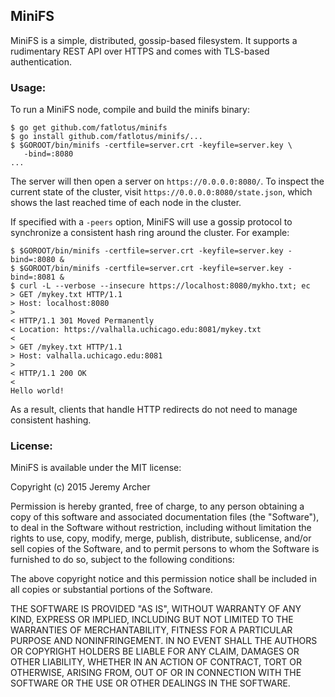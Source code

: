 ## MiniFS

MiniFS is a simple, distributed, gossip-based filesystem. It supports a
rudimentary REST API over HTTPS and comes with TLS-based authentication.

### Usage:

To run a MiniFS node, compile and build the minifs binary:

```
$ go get github.com/fatlotus/minifs
$ go install github.com/fatlotus/minifs/...
$ $GOROOT/bin/minifs -certfile=server.crt -keyfile=server.key \
   -bind=:8080
...
```

The server will then open a server on `https://0.0.0.0:8080/`. To inspect
the current state of the cluster, visit `https://0.0.0.0:8080/state.json`,
which shows the last reached time of each node in the cluster.

If specified with a `-peers` option, MiniFS will use a gossip protocol to
synchronize a consistent hash ring around the cluster. For example:

```
$ $GOROOT/bin/minifs -certfile=server.crt -keyfile=server.key -bind=:8080 &
$ $GOROOT/bin/minifs -certfile=server.crt -keyfile=server.key -bind=:8081 &
$ curl -L --verbose --insecure https://localhost:8080/mykho.txt; ec 
> GET /mykey.txt HTTP/1.1
> Host: localhost:8080
> 
< HTTP/1.1 301 Moved Permanently
< Location: https://valhalla.uchicago.edu:8081/mykey.txt
< 
> GET /mykey.txt HTTP/1.1
> Host: valhalla.uchicago.edu:8081
> 
< HTTP/1.1 200 OK
< 
Hello world!
```

As a result, clients that handle HTTP redirects do not need to manage consistent
hashing.

### License:

MiniFS is available under the MIT license:

Copyright (c) 2015 Jeremy Archer

Permission is hereby granted, free of charge, to any person obtaining a copy of this software and associated documentation files (the "Software"), to deal in the Software without restriction, including without limitation the rights to use, copy, modify, merge, publish, distribute, sublicense, and/or sell copies of the Software, and to permit persons to whom the Software is furnished to do so, subject to the following conditions:

The above copyright notice and this permission notice shall be included in all copies or substantial portions of the Software.

THE SOFTWARE IS PROVIDED "AS IS", WITHOUT WARRANTY OF ANY KIND, EXPRESS OR IMPLIED, INCLUDING BUT NOT LIMITED TO THE WARRANTIES OF MERCHANTABILITY, FITNESS FOR A PARTICULAR PURPOSE AND NONINFRINGEMENT. IN NO EVENT SHALL THE AUTHORS OR COPYRIGHT HOLDERS BE LIABLE FOR ANY CLAIM, DAMAGES OR OTHER LIABILITY, WHETHER IN AN ACTION OF CONTRACT, TORT OR OTHERWISE, ARISING FROM, OUT OF OR IN CONNECTION WITH THE SOFTWARE OR THE USE OR OTHER DEALINGS IN THE SOFTWARE.
